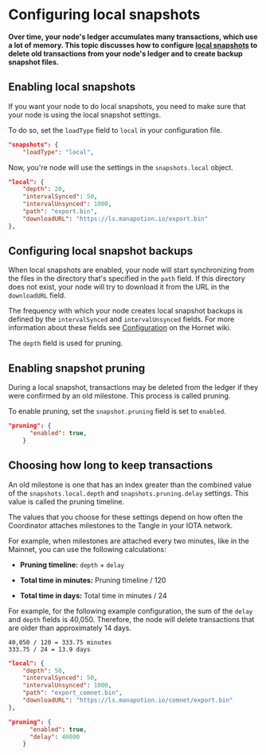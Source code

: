 # Configuring local snapshots

**Over time, your node's ledger accumulates many transactions, which use a lot of memory. This topic discusses how to configure [local snapshots](root://getting-started/0.1/network/nodes.md#local-snapshots) to delete old transactions from your node's ledger and to create backup snapshot files.**

## Enabling local snapshots

If you want your node to do local snapshots, you need to make sure that your node is using the local snapshot settings.

To do so, set the `loadType` field to `local` in your configuration file.

```json
"snapshots": {
    "loadType": "local",
```

Now, you're node will use the settings in the `snapshots.local` object.

```json
"local": {
    "depth": 20,
    "intervalSynced": 50,
    "intervalUnsynced": 1000,
    "path": "export.bin",
    "downloadURL": "https://ls.manapotion.io/export.bin"
},
```

## Configuring local snapshot backups

When local snapshots are enabled, your node will start synchronizing from the files in the directory that's specified in the `path` field. If this directory does not exist, your node will try to download it from the URL in the `downloadURL` field.

The frequency with which your node creates local snapshot backups is defined by the `intervalSynced` and `intervalUnsynced` fields. For more information about these fields see [Configuration](https://github.com/gohornet/hornet/wiki/Configuration#Snapshots) on the Hornet wiki.

The `depth` field is used for pruning.

## Enabling snapshot pruning

During a local snapshot, transactions may be deleted from the ledger if they were confirmed by an old milestone. This process is called pruning.

To enable pruning, set the `snapshot.pruning` field is set to `enabled`.

```json
"pruning": {
      "enabled": true,
    }
```

## Choosing how long to keep transactions 

An old milestone is one that has an index greater than the combined value of the `snapshots.local.depth` and `snapshots.pruning.delay` settings. This value is called the pruning timeline.

The values that you choose for these settings depend on how often the Coordinator attaches milestones to the Tangle in your IOTA network.

For example, when milestones are attached every two minutes, like in the Mainnet, you can use the following calculations:

- **Pruning timeline:** `depth` + `delay` 

- **Total time in minutes:** Pruning timeline / 120

- **Total time in days:** Total time in minutes / 24

For example, for the following example configuration, the sum of the `delay` and `depth` fields is 40,050. Therefore, the node will delete transactions that are older than approximately 14 days.

```
40,050 / 120 = 333.75 minutes
333.75 / 24 = 13.9 days
```

```json
"local": {
    "depth": 50,
    "intervalSynced": 50,
    "intervalUnsynced": 1000,
    "path": "export_comnet.bin",
    "downloadURL": "https://ls.manapotion.io/comnet/export.bin"
},
```

```json
"pruning": {
      "enabled": true,
      "delay": 40000
    }
```



